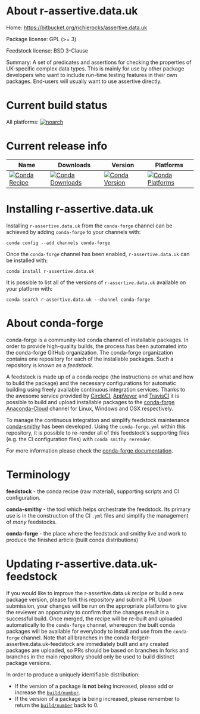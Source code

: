 About r-assertive.data.uk
=========================

Home: https://bitbucket.org/richierocks/assertive.data.uk

Package license: GPL (>= 3)

Feedstock license: BSD 3-Clause

Summary: A set of predicates and assertions for checking the properties of UK-specific complex data types.  This is mainly for use by other package developers who want to include run-time testing features in their own packages.  End-users will usually want to use assertive directly.



Current build status
====================

All platforms:
[![noarch](https://img.shields.io/circleci/project/github/conda-forge/r-assertive.data.uk-feedstock/master.svg?label=noarch)](https://circleci.com/gh/conda-forge/r-assertive.data.uk-feedstock)

Current release info
====================

| Name | Downloads | Version | Platforms |
| --- | --- | --- | --- |
| [![Conda Recipe](https://img.shields.io/badge/recipe-r--assertive.data.uk-green.svg)](https://anaconda.org/conda-forge/r-assertive.data.uk) | [![Conda Downloads](https://img.shields.io/conda/dn/conda-forge/r-assertive.data.uk.svg)](https://anaconda.org/conda-forge/r-assertive.data.uk) | [![Conda Version](https://img.shields.io/conda/vn/conda-forge/r-assertive.data.uk.svg)](https://anaconda.org/conda-forge/r-assertive.data.uk) | [![Conda Platforms](https://img.shields.io/conda/pn/conda-forge/r-assertive.data.uk.svg)](https://anaconda.org/conda-forge/r-assertive.data.uk) |

Installing r-assertive.data.uk
==============================

Installing `r-assertive.data.uk` from the `conda-forge` channel can be achieved by adding `conda-forge` to your channels with:

```
conda config --add channels conda-forge
```

Once the `conda-forge` channel has been enabled, `r-assertive.data.uk` can be installed with:

```
conda install r-assertive.data.uk
```

It is possible to list all of the versions of `r-assertive.data.uk` available on your platform with:

```
conda search r-assertive.data.uk --channel conda-forge
```


About conda-forge
=================

conda-forge is a community-led conda channel of installable packages.
In order to provide high-quality builds, the process has been automated into the
conda-forge GitHub organization. The conda-forge organization contains one repository
for each of the installable packages. Such a repository is known as a *feedstock*.

A feedstock is made up of a conda recipe (the instructions on what and how to build
the package) and the necessary configurations for automatic building using freely
available continuous integration services. Thanks to the awesome service provided by
[CircleCI](https://circleci.com/), [AppVeyor](https://www.appveyor.com/)
and [TravisCI](https://travis-ci.org/) it is possible to build and upload installable
packages to the [conda-forge](https://anaconda.org/conda-forge)
[Anaconda-Cloud](https://anaconda.org/) channel for Linux, Windows and OSX respectively.

To manage the continuous integration and simplify feedstock maintenance
[conda-smithy](https://github.com/conda-forge/conda-smithy) has been developed.
Using the ``conda-forge.yml`` within this repository, it is possible to re-render all of
this feedstock's supporting files (e.g. the CI configuration files) with ``conda smithy rerender``.

For more information please check the [conda-forge documentation](https://conda-forge.org/docs/).

Terminology
===========

**feedstock** - the conda recipe (raw material), supporting scripts and CI configuration.

**conda-smithy** - the tool which helps orchestrate the feedstock.
                   Its primary use is in the construction of the CI ``.yml`` files
                   and simplify the management of *many* feedstocks.

**conda-forge** - the place where the feedstock and smithy live and work to
                  produce the finished article (built conda distributions)


Updating r-assertive.data.uk-feedstock
======================================

If you would like to improve the r-assertive.data.uk recipe or build a new
package version, please fork this repository and submit a PR. Upon submission,
your changes will be run on the appropriate platforms to give the reviewer an
opportunity to confirm that the changes result in a successful build. Once
merged, the recipe will be re-built and uploaded automatically to the
`conda-forge` channel, whereupon the built conda packages will be available for
everybody to install and use from the `conda-forge` channel.
Note that all branches in the conda-forge/r-assertive.data.uk-feedstock are
immediately built and any created packages are uploaded, so PRs should be based
on branches in forks and branches in the main repository should only be used to
build distinct package versions.

In order to produce a uniquely identifiable distribution:
 * If the version of a package **is not** being increased, please add or increase
   the [``build/number``](https://conda.io/docs/user-guide/tasks/build-packages/define-metadata.html#build-number-and-string).
 * If the version of a package **is** being increased, please remember to return
   the [``build/number``](https://conda.io/docs/user-guide/tasks/build-packages/define-metadata.html#build-number-and-string)
   back to 0.

